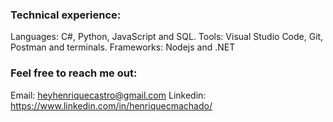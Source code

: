 ### Technical experience:

Languages: C#, Python, JavaScript and SQL. 
Tools: Visual Studio Code, Git, Postman and terminals.
Frameworks: Nodejs and .NET

### Feel free to reach me out: 
Email: heyhenriquecastro@gmail.com
Linkedin: https://www.linkedin.com/in/henriquecmachado/
